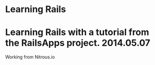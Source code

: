Learning Rails
==
Learning Rails with a tutorial from the RailsApps project.
2014.05.07
==
Working from Nitrous.io
